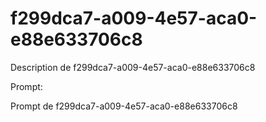 # f299dca7-a009-4e57-aca0-e88e633706c8

Description de f299dca7-a009-4e57-aca0-e88e633706c8

Prompt:

Prompt de f299dca7-a009-4e57-aca0-e88e633706c8